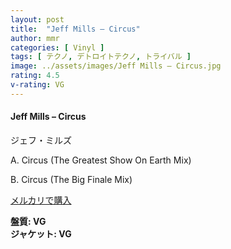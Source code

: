 ```yaml
---
layout: post
title:  "Jeff Mills – Circus"
author: mmr
categories: [ Vinyl ]
tags: [ テクノ, デトロイトテクノ, トライバル ]
image: ../assets/images/Jeff Mills – Circus.jpg
rating: 4.5
v-rating: VG
---
```


#### Jeff Mills – Circus

ジェフ・ミルズ

A. Circus (The Greatest Show On Earth Mix)

B. Circus (The Big Finale Mix)


[メルカリで購入](https://jp.mercari.com/item/m96224343998)

<div class="mt-4 mb-4 d-flex align-items-center">
<strong class="mr-1">盤質: VG</strong>
</div>
<div class="mt-4 mb-4 d-flex align-items-center">
<strong class="mr-1">ジャケット: VG</strong>
</div>
